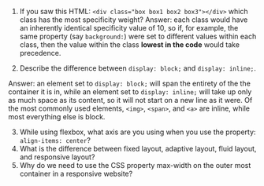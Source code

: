 <!-- Answers to the Self Study Questions go here -->

1. If you saw this HTML: `<div class="box box1 box2 box3"></div>` which class has the most specificity weight?
Answer: each class would have an inherently identical specificity value of 10, so if, for example, the same property (say `background:`) were set to different values within each class, then the value within the class __lowest in the code__ would take precedence.

2. Describe the difference between `display: block;` and `display: inline;`.

Answer: an element set to `display: block;` will span the entirety of the the container it is in, while an element set to `display: inline;` will take up only as much space as its content, so it will not start on a new line as it were. Of the most commonly used elements, `<img>`, `<span>`, and `<a>` are inline, while most everything else is block. 

3. While using flexbox, what axis are you using when you use the property: `align-items: center`?
4. What is the difference between fixed layout, adaptive layout, fluid layout, and responsive layout?
5. Why do we need to use the CSS property max-width on the outer most container in a responsive website?
